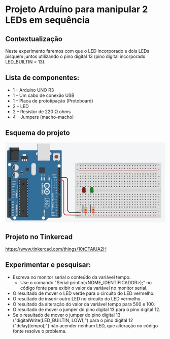 # Projeto Arduíno para manipular 2 LEDs em sequência

## Contextualização

Neste experimento faremos com que o LED incorporado e dois LEDs pisquem juntos utilizando o pino digital 13 (pino digital incorporado LED_BUILTIN = 13). 

## Lista de componentes:

- 1 – Arduíno UNO R3
- 1 – Um cabo de conexão USB
- 1 – Placa de prototipação (Protoboard)
- 2 – LED
- 2 – Resistor de 220 Ω ohms
- 4 – Jumpers (macho-macho)

## Esquema do projeto

![Esquema do projeto](esquema_projeto.jpg)

## Projeto no Tinkercad

https://www.tinkercad.com/things/10tCTAiUA2H

## Experimentar e pesquisar:

- Escreva no monitor serial o conteúdo da variável tempo.
	- Use o comando "Serial.println(<NOME_IDENTIFICADOR>);"  no código fonte para exibir o valor da variável no monitor serial.
- O resultado de mover o LED verde para o circuito do LED vermelho.
- O resultado de inserir outro LED no circuito do LED vermelho.
- O resultado da alteração do valor da variável tempo para 500 e 100.
- O resultado de mover o jumper do pino digital 13 para o pino digital 12.
- Se o resultado de mover o jumper do pino digital 13 ("digitalWrite(LED_BUILTIN, LOW);") para o pino digital 12 ("delay(tempo);") não acender nenhum LED, que alteração no código fonte resolve o problema.